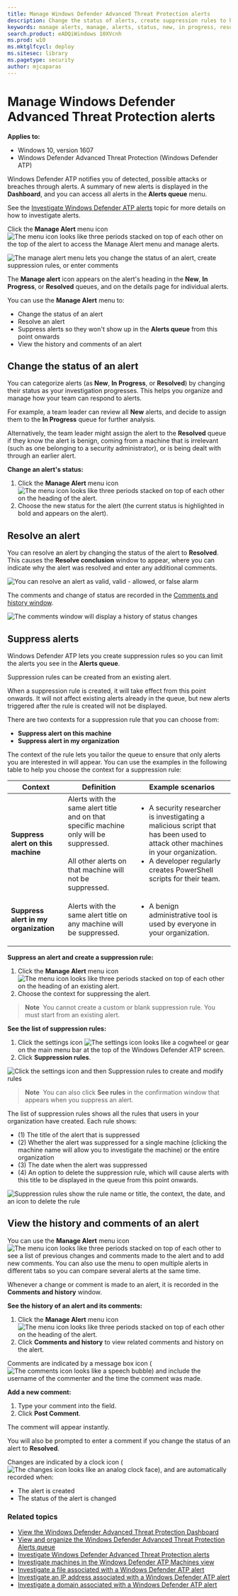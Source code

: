 ```yaml
---
title: Manage Windows Defender Advanced Threat Protection alerts
description: Change the status of alerts, create suppression rules to hide alerts, submit comments, and review change history for individual alerts with the Manage Alert menu.
keywords: manage alerts, manage, alerts, status, new, in progress, resolved, resolve alerts, suppress, supression, rules, context, history, comments, changes
search.product: eADQiWindows 10XVcnh
ms.prod: w10
ms.mktglfcycl: deploy
ms.sitesec: library
ms.pagetype: security
author: mjcaparas
---
```


# Manage Windows Defender Advanced Threat Protection alerts

**Applies to:**

- Windows 10, version 1607
- Windows Defender Advanced Threat Protection (Windows Defender ATP)

Windows Defender ATP notifies you of detected, possible attacks or breaches through alerts. A summary of new alerts is displayed in the **Dashboard**, and you can access all alerts in the **Alerts queue** menu.

See the [Investigate Windows Defender ATP alerts](investigate-alerts-windows-defender-advanced-threat-protection.md#investigate-windows-defender-advanced-threat-protection-alerts) topic for more details on how to investigate alerts.

Click the **Manage Alert** menu icon ![The menu icon looks like three periods stacked on top of each other](images/menu-icon.png) on the top of the alert to access the Manage Alert menu and manage alerts.

![The manage alert menu lets you change the status of an alert, create suppression rules, or enter comments](images/manage-alert-menu.png)

The **Manage alert** icon appears on the alert's heading in the **New**, **In Progress**, or **Resolved** queues, and on the details page for individual alerts.

You can use the **Manage Alert** menu to:

- Change the status of an alert
- Resolve an alert
- Suppress alerts so they won't show up in the **Alerts queue** from this point onwards
- View the history and comments of an alert

## Change the status of an alert

You can categorize alerts (as **New**, **In Progress**, or **Resolved**) by changing their status as your investigation progresses. This helps you organize and manage how your team can respond to alerts.

For example, a team leader can review all **New** alerts, and decide to assign them to the **In Progress** queue for further analysis.

Alternatively, the team leader might assign the alert to the **Resolved** queue if they know the alert is benign, coming from a machine that is irrelevant (such as one belonging to a security administrator), or is being dealt with through an earlier alert.

**Change an alert's status:**

1. Click the **Manage Alert** menu icon ![The menu icon looks like three periods stacked on top of each other](images/menu-icon.png) on the heading of the alert.
2. Choose the new status for the alert (the current status is highlighted in bold and appears on the alert).

## Resolve an alert

You can resolve an alert by changing the status of the alert to **Resolved**. This causes the **Resolve conclusion** window to appear, where you can indicate why the alert was resolved and enter any additional comments.

![You can resolve an alert as valid, valid - allowed, or false alarm](images/resolve-alert.png)

The comments and change of status are recorded in the [Comments and history window](#view-history-and-comments).

![The comments window will display a history of status changes](images/comments.png)


## Suppress alerts

Windows Defender ATP lets you create suppression rules so you can limit the alerts you see in the **Alerts queue**.

Suppression rules can be created from an existing alert.

When a suppression rule is created, it will take effect from this point onwards. It will not affect existing alerts already in the queue, but new alerts triggered after the rule is created will not be displayed.

There are two contexts for a suppression rule that you can choose from:

- **Suppress alert on this machine**
- **Suppress alert in my organization**

The context of the rule lets you tailor the queue to ensure that only alerts you are interested in will appear. You can use the examples in the following table to help you choose the context for a suppression rule:

**Context** | **Definition** |**Example scenarios**
---|---|---
**Suppress alert on this machine** | Alerts with the same alert title and on that specific machine only will be suppressed. <br /><br />All other alerts on that machine will not be suppressed. | <ul><li>A security researcher is investigating a malicious script that has been used to attack other machines in your organization.</li><li>A developer regularly creates PowerShell scripts for their team.</li></ul>
**Suppress alert in my organization** | Alerts with the same alert title on any machine will be suppressed. | <ul><li>A benign administrative tool is used by everyone in your organization.</li></ul>


**Suppress an alert and create a suppression rule:**

1. Click the **Manage Alert** menu icon ![The menu icon looks like three periods stacked on top of each other](images/menu-icon.png) on the heading of an existing alert.
2. Choose the context for suppressing the alert.

> **Note**&nbsp;&nbsp;You cannot create a custom or blank suppression rule. You must start from an existing alert.

**See the list of suppression rules:**

1. Click the settings icon ![The settings icon looks like a cogwheel or gear](images/settings.png) on the main menu bar at the top of the Windows Defender ATP screen.
2. Click **Suppression rules**.

  ![Click the settings icon and then Suppression rules to create and modify rules](images/suppression-rules.png)

> **Note**&nbsp;&nbsp;You can also click **See rules** in the confirmation window that appears when you suppress an alert.

The list of suppression rules shows all the rules that users in your organization have created.
Each rule shows:

- (1) The title of the alert that is suppressed
- (2) Whether the alert was suppressed for a single machine (clicking the machine name will allow you to investigate the machine) or the entire organization
- (3) The date when the alert was suppressed
- (4) An option to delete the suppression rule, which will cause alerts with this title to be displayed in the queue from this point onwards.

![Suppression rules show the rule name or title, the context, the date, and an icon to delete the rule](images/rules-legend.png)

## View the history and comments of an alert
You can use the **Manage Alert** menu icon ![The menu icon looks like three periods stacked on top of each other](images/menu-icon.png) to see a list of previous changes and comments made to the alert and to add new comments. You can also use the menu to open multiple alerts in different tabs so you can compare several alerts at the same time.

Whenever a change or comment is made to an alert, it is recorded in the **Comments and history** window.

**See the history of an alert and its comments:**

1. Click the **Manage Alert** menu icon ![The menu icon looks like three periods stacked on top of each other](images/menu-icon.png) on the heading of the alert.
2. Click **Comments and history** to view related comments and history on the alert.

Comments are indicated by a message box icon (![The comments icon looks like a speech bubble](images/comments-icon.png)) and include the username of the commenter and the time the comment was made.

**Add a new comment:**

1. Type your comment into the field.
2. Click **Post Comment**.

The comment will appear instantly.

You will also be prompted to enter a comment if you change the status of an alert to **Resolved**.

Changes are indicated by a clock icon (![The changes icon looks like an analog clock face](images/changes-icon.png)), and are automatically recorded when:

- The alert is created
- The status of the alert is changed

### Related topics
- [View the Windows Defender Advanced Threat Protection Dashboard](dashboard-windows-defender-advanced-threat-protection.md)
- [View and organize the Windows Defender Advanced Threat Protection Alerts queue](alerts-queue-windows-defender-advanced-threat-protection.md)
- [Investigate Windows Defender Advanced Threat Protection alerts](investigate-alerts-windows-defender-advanced-threat-protection.md)
- [Investigate machines in the Windows Defender ATP Machines view](investigate-machines-windows-defender-advanced-threat-protection.md)
- [Investigate a file associated with a Windows Defender ATP alert](investigate-files-windows-defender-advanced-threat-protection.md)
- [Investigate an IP address associated with a Windows Defender ATP alert](investigate-ip-windows-defender-advanced-threat-protection.md)
- [Investigate a domain associated with a Windows Defender ATP alert](investigate-domain-windows-defender-advanced-threat-protection.md)
